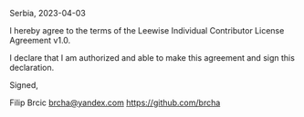 Serbia, 2023-04-03

I hereby agree to the terms of the Leewise Individual Contributor License
Agreement v1.0.

I declare that I am authorized and able to make this agreement and sign this
declaration.

Signed,

Filip Brcic brcha@yandex.com https://github.com/brcha

